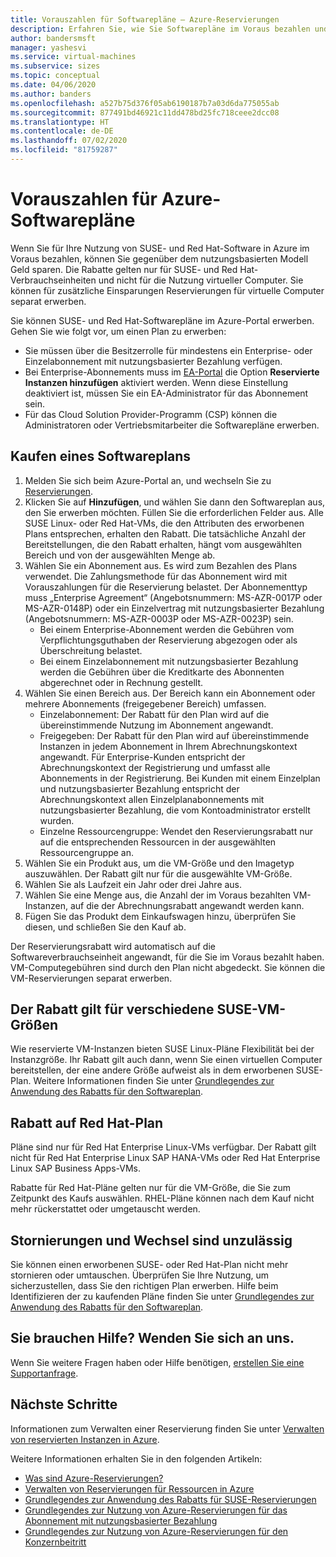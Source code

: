 ```yaml
---
title: Vorauszahlen für Softwarepläne – Azure-Reservierungen
description: Erfahren Sie, wie Sie Softwarepläne im Voraus bezahlen und Geld gegenüber den Kosten beim nutzungsbasierten Modell sparen können.
author: bandersmsft
manager: yashesvi
ms.service: virtual-machines
ms.subservice: sizes
ms.topic: conceptual
ms.date: 04/06/2020
ms.author: banders
ms.openlocfilehash: a527b75d376f05ab6190187b7a03d6da775055ab
ms.sourcegitcommit: 877491bd46921c11dd478bd25fc718ceee2dcc08
ms.translationtype: HT
ms.contentlocale: de-DE
ms.lasthandoff: 07/02/2020
ms.locfileid: "81759287"
---
```

# <a name="prepay-for-azure-software-plans"></a>Vorauszahlen für Azure-Softwarepläne

Wenn Sie für Ihre Nutzung von SUSE- und Red Hat-Software in Azure im Voraus bezahlen, können Sie gegenüber dem nutzungsbasierten Modell Geld sparen. Die Rabatte gelten nur für SUSE- und Red Hat-Verbrauchseinheiten und nicht für die Nutzung virtueller Computer. Sie können für zusätzliche Einsparungen Reservierungen für virtuelle Computer separat erwerben.

Sie können SUSE- und Red Hat-Softwarepläne im Azure-Portal erwerben. Gehen Sie wie folgt vor, um einen Plan zu erwerben:

- Sie müssen über die Besitzerrolle für mindestens ein Enterprise- oder Einzelabonnement mit nutzungsbasierter Bezahlung verfügen.
- Bei Enterprise-Abonnements muss im [EA-Portal](https://ea.azure.com/) die Option **Reservierte Instanzen hinzufügen** aktiviert werden. Wenn diese Einstellung deaktiviert ist, müssen Sie ein EA-Administrator für das Abonnement sein.
- Für das Cloud Solution Provider-Programm (CSP) können die Administratoren oder Vertriebsmitarbeiter die Softwarepläne erwerben.

## <a name="buy-a-software-plan"></a>Kaufen eines Softwareplans

1. Melden Sie sich beim Azure-Portal an, und wechseln Sie zu [Reservierungen](https://portal.azure.com/#blade/Microsoft_Azure_Reservations/ReservationsBrowseBlade).
2. Klicken Sie auf **Hinzufügen**, und wählen Sie dann den Softwareplan aus, den Sie erwerben möchten.
Füllen Sie die erforderlichen Felder aus. Alle SUSE Linux- oder Red Hat-VMs, die den Attributen des erworbenen Plans entsprechen, erhalten den Rabatt. Die tatsächliche Anzahl der Bereitstellungen, die den Rabatt erhalten, hängt vom ausgewählten Bereich und von der ausgewählten Menge ab.
3. Wählen Sie ein Abonnement aus. Es wird zum Bezahlen des Plans verwendet.
Die Zahlungsmethode für das Abonnement wird mit Vorauszahlungen für die Reservierung belastet. Der Abonnementtyp muss „Enterprise Agreement“ (Angebotsnummern: MS-AZR-0017P oder MS-AZR-0148P) oder ein Einzelvertrag mit nutzungsbasierter Bezahlung (Angebotsnummern: MS-AZR-0003P oder MS-AZR-0023P) sein.
    - Bei einem Enterprise-Abonnement werden die Gebühren vom Verpflichtungsguthaben der Reservierung abgezogen oder als Überschreitung belastet.
    - Bei einem Einzelabonnement mit nutzungsbasierter Bezahlung werden die Gebühren über die Kreditkarte des Abonnenten abgerechnet oder in Rechnung gestellt.
4. Wählen Sie einen Bereich aus. Der Bereich kann ein Abonnement oder mehrere Abonnements (freigegebener Bereich) umfassen.
    - Einzelabonnement: Der Rabatt für den Plan wird auf die übereinstimmende Nutzung im Abonnement angewandt.
    - Freigegeben: Der Rabatt für den Plan wird auf übereinstimmende Instanzen in jedem Abonnement in Ihrem Abrechnungskontext angewandt. Für Enterprise-Kunden entspricht der Abrechnungskontext der Registrierung und umfasst alle Abonnements in der Registrierung. Bei Kunden mit einem Einzelplan und nutzungsbasierter Bezahlung entspricht der Abrechnungskontext allen Einzelplanabonnements mit nutzungsbasierter Bezahlung, die vom Kontoadministrator erstellt wurden.
    - Einzelne Ressourcengruppe: Wendet den Reservierungsrabatt nur auf die entsprechenden Ressourcen in der ausgewählten Ressourcengruppe an.
5. Wählen Sie ein Produkt aus, um die VM-Größe und den Imagetyp auszuwählen. Der Rabatt gilt nur für die ausgewählte VM-Größe.
6. Wählen Sie als Laufzeit ein Jahr oder drei Jahre aus.
7. Wählen Sie eine Menge aus, die Anzahl der im Voraus bezahlten VM-Instanzen, auf die der Abrechnungsrabatt angewandt werden kann.
8. Fügen Sie das Produkt dem Einkaufswagen hinzu, überprüfen Sie diesen, und schließen Sie den Kauf ab.

Der Reservierungsrabatt wird automatisch auf die Softwareverbrauchseinheit angewandt, für die Sie im Voraus bezahlt haben. VM-Computegebühren sind durch den Plan nicht abgedeckt. Sie können die VM-Reservierungen separat erwerben.

## <a name="discount-applies-to-different-suse-vm-sizes"></a>Der Rabatt gilt für verschiedene SUSE-VM-Größen

Wie reservierte VM-Instanzen bieten SUSE Linux-Pläne Flexibilität bei der Instanzgröße. Ihr Rabatt gilt auch dann, wenn Sie einen virtuellen Computer bereitstellen, der eine andere Größe aufweist als in dem erworbenen SUSE-Plan. Weitere Informationen finden Sie unter [Grundlegendes zur Anwendung des Rabatts für den Softwareplan](../../cost-management-billing/reservations/understand-suse-reservation-charges.md).

## <a name="redhat-plan-discount"></a>Rabatt auf Red Hat-Plan

Pläne sind nur für Red Hat Enterprise Linux-VMs verfügbar. Der Rabatt gilt nicht für Red Hat Enterprise Linux SAP HANA-VMs oder Red Hat Enterprise Linux SAP Business Apps-VMs.

Rabatte für Red Hat-Pläne gelten nur für die VM-Größe, die Sie zum Zeitpunkt des Kaufs auswählen. RHEL-Pläne können nach dem Kauf nicht mehr rückerstattet oder umgetauscht werden.


## <a name="cancellation-and-exchanges-not-allowed"></a>Stornierungen und Wechsel sind unzulässig

Sie können einen erworbenen SUSE- oder Red Hat-Plan nicht mehr stornieren oder umtauschen. Überprüfen Sie Ihre Nutzung, um sicherzustellen, dass Sie den richtigen Plan erwerben. Hilfe beim Identifizieren der zu kaufenden Pläne finden Sie unter [Grundlegendes zur Anwendung des Rabatts für den Softwareplan](../../cost-management-billing/reservations/understand-suse-reservation-charges.md).

## <a name="need-help-contact-us"></a>Sie brauchen Hilfe? Wenden Sie sich an uns.

Wenn Sie weitere Fragen haben oder Hilfe benötigen, [erstellen Sie eine Supportanfrage](https://portal.azure.com/#blade/Microsoft_Azure_Support/HelpAndSupportBlade/newsupportrequest).

## <a name="next-steps"></a>Nächste Schritte

Informationen zum Verwalten einer Reservierung finden Sie unter [Verwalten von reservierten Instanzen in Azure](../../cost-management-billing/reservations/manage-reserved-vm-instance.md).

Weitere Informationen erhalten Sie in den folgenden Artikeln:

- [Was sind Azure-Reservierungen?](../../cost-management-billing/reservations/save-compute-costs-reservations.md)
- [Verwalten von Reservierungen für Ressourcen in Azure](../../cost-management-billing/reservations/manage-reserved-vm-instance.md)
- [Grundlegendes zur Anwendung des Rabatts für SUSE-Reservierungen](../../cost-management-billing/reservations/understand-suse-reservation-charges.md)
- [Grundlegendes zur Nutzung von Azure-Reservierungen für das Abonnement mit nutzungsbasierter Bezahlung](../../cost-management-billing/reservations/understand-reserved-instance-usage.md)
- [Grundlegendes zur Nutzung von Azure-Reservierungen für den Konzernbeitritt](../../cost-management-billing/reservations/understand-reserved-instance-usage-ea.md)
